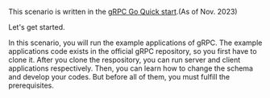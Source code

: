 This scenario is written in the [gRPC Go Quick start](https://grpc.io/docs/languages/go/quickstart/).(As of Nov. 2023)

Let's get started.

In this scenario, you will run the example applications of gRPC.
The example applications code exists in the official gRPC repository, so you first have to clone it.
After you clone the respository, you can run server and client applications respectively.
Then, you can learn how to change the schema and develop your codes.
But before all of them, you must fulfill the prerequisites.
